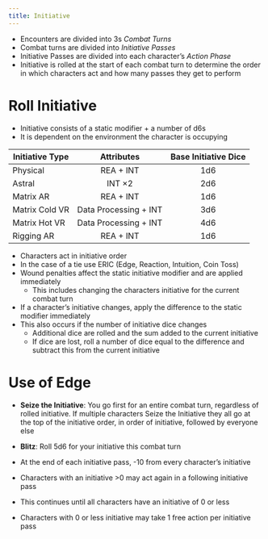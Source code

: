```yaml
---
title: Initiative
---
```


- Encounters are divided into 3s _Combat Turns_
- Combat turns are divided into _Initiative Passes_
- Initiative Passes are divided into each character’s _Action Phase_
- Initiative is rolled at the start of each combat turn to determine the order in which characters act and how many passes they get to perform

# Roll Initiative

- Initiative consists of a static modifier + a number of d6s
- It is dependent on the environment the character is occupying

| Initiative Type |      Attributes       | Base Initiative Dice |
| --------------- |:---------------------:|:--------------------:|
| Physical        |       REA + INT       |         1d6          |
| Astral          |        INT ×2         |         2d6          |
| Matrix AR       |       REA + INT       |         1d6          |
| Matrix Cold VR  | Data Processing + INT |         3d6          |
| Matrix Hot VR   | Data Processing + INT |         4d6          |
| Rigging AR      |       REA + INT       |         1d6          |

- Characters act in initiative order
- In the case of a tie use ERIC (Edge, Reaction, Intuition, Coin Toss)
- Wound penalties affect the static initiative modifier and are applied immediately
	- This includes changing the characters initiative for the current combat turn
- If a character’s initiative changes, apply the difference to the static modifier immediately
- This also occurs if the number of initiative dice changes
	- Additional dice are rolled and the sum added to the current initiative
	- If dice are lost, roll a number of dice equal to the difference and subtract this from the current initiative

# Use of Edge
- **Seize the Initiative**: You go first for an entire combat turn, regardless of rolled initiative.  If multiple characters Seize the Initiative they all go at the top of the initiative order, in order of initiative, followed by everyone else
- **Blitz**: Roll 5d6 for your initiative this combat turn

- At the end of each initiative pass, -10 from every character’s initiative
- Characters with an initiative >0 may act again in a following initiative pass
- This continues until all characters have an initiative of 0 or less
- Characters with 0 or less initiative may take 1 free action per initiative pass
